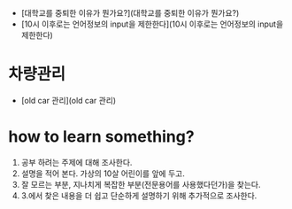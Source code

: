 - [대학교를 중퇴한 이유가 뭔가요?](대학교를 중퇴한 이유가 뭔가요?)
- [10시 이후로는 언어정보의 input을 제한한다](10시 이후로는 언어정보의 input을 제한한다)

# 차량관리

- [old car 관리](old car 관리)

# how to learn something?

1. 공부 하려는 주제에 대해 조사한다.
2. 설명을 적어 본다. 가상의 10살 어린이를 앞에 두고.
3. 잘 모르는 부분, 지나치게 복잡한 부분(전문용어를 사용했다던가)을 찾는다.
4. 3.에서 찾은 내용을 더 쉽고 단순하게 설명하기 위해 추가적으로 조사한다.
